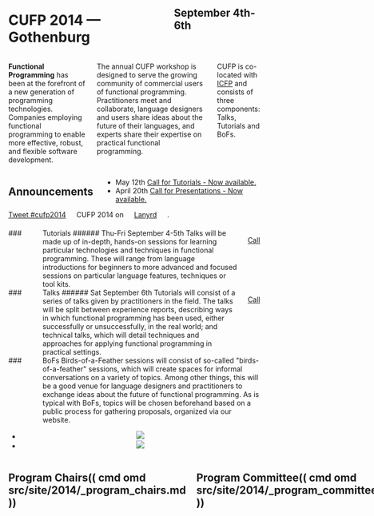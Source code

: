 <div style="background-image: url(img/943x200_2048px-Poseidon_2011.JPG)">
<div class="row">
<div class="small-12 columns">
<h1>CUFP 2014 — Gothenburg</h1>
<h2>September 4th-6th</h2>
</div>
</div>
</div>

<div class="row" media:type="text/omd">
<div class="small-12 columns" media:type="text/omd">

**Functional Programming** has been at the forefront of a new
generation of programming technologies. Companies employing functional
programming to enable more effective, robust, and flexible software
development.

The annual CUFP workshop is designed to serve the growing community of
commercial users of functional programming. Practitioners meet and
collaborate, language designers and users share ideas about the future
of their languages, and experts share their expertise on practical
functional programming.

CUFP is co-located with [ICFP](http://icfpconference.org/icfp2014/)
and consists of three components: Talks, Tutorials and BoFs.

</div>
</div>

<div class="pane-bright" media:type="text/omd">
<div class="row" media:type="text/omd">

<div class="medium-8 columns" media:type="text/omd">

## Announcements
* May 12th [Call for Tutorials - Now available.](/2014/call-for-tutorials.html)
* April 20th [Call for Presentations - Now available.](/2014/call-for-presentations.html)

</div>

<div class="medium-4 columns">

<div class="row">
<div class="medium-12 columns">
<a href="https://twitter.com/intent/tweet?button_hashtag=cufp2014" class="twitter-hashtag-button" data-size="large" data-related="cufpconference">Tweet #cufp2014</a>
</div>
</div>

<div style="padding-bottom: 20px" class="row">
<div class="medium-12 columns">
CUFP 2014 on <a href="http://lanyrd.com/2014/cufp2014/">Lanyrd</a>.
</div>
</div>

</div>

</div>
</div>


<div class="row" media:type="text/omd">

<div class="medium-4 columns tutorial" media:type="text/omd">
### <i class="fi-laptop"></i> Tutorials
###### Thu-Fri September 4-5th
Talks will be made up of in-depth, hands-on sessions for learning
particular technologies and techniques in functional
programming. These will range from language introductions for
beginners to more advanced and focused sessions on particular language
features, techniques or tool kits.

<a href="/2014/call-for-tutorials.html" class="tiny radius button">Call</a>
</div>

<div class="medium-4 columns talk" media:type="text/omd">
### <i class="fi-microphone"></i> Talks
###### Sat September 6th
Tutorials will consist of a series of talks given by practitioners in
the field. The talks will be split between experience reports,
describing ways in which functional programming has been used, either
successfully or unsuccessfully, in the real world; and technical
talks, which will detail techniques and approaches for applying
functional programming in practical settings.

<a href="/2014/call-for-presentations.html" class="tiny radius button">Call</a>
</div>

<div class="medium-4 columns bof" media:type="text/omd">
### <i class="flaticon-pen43"></i> BoFs
Birds-of-a-Feather sessions will consist of so-called
"birds-of-a-feather" sessions, which will create spaces for informal
conversations on a variety of topics. Among other things, this will be
a good venue for language designers and practitioners to exchange
ideas about the future of functional programming. As is typical with
BoFs, topics will be chosen beforehand based on a public process for
gathering proposals, organized via our website.
</div>

</div>

<div class="pane-dark">
<center>
<ul data-orbit
    data-options="animation:fade;
                  timer_speed:6000;
                  animation_speed:1500;
                  resume_on_mouseout:true;
                  slide_number:false;
                  bullets:false;
                  variable_height:true;">
<li>
<img src="/2014/img/1024x400_3675479286_f5ce0a6c93_b copy.jpg" />
</li>
<li>
<img src="/2014/img/1014x400_12984993963_26cb3afb35_b.jpg" />
</li>
</ul>
</center>
</div>


<div class="row" media:type="text/omd">
<div class="small-12 columns" media:type="text/omd">

## Program Chairs(( cmd omd src/site/2014/_program_chairs.md ))

## Program Committee(( cmd omd src/site/2014/_program_committee.md ))

## Tutorial Organizers
- Francesco Cesarini (Erlang Solutions)
- Thomas Arts (Quviq AB)

</div>
</div>
